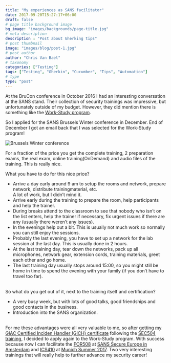 ```yaml
---
title: "My experiences as SANS facilitator"
date: 2017-09-20T15:27:17+06:00
draft: false
# page title background image
bg_image: "images/backgrounds/page-title.jpg"
# meta description
description : "Post about Gherking tips"
# post thumbnail
image: "images/blog/post-1.jpg"
# post author
author: "Chris Van Bael"
# taxonomy
categories: ["Testing"]
tags: ["Testing", "Gherkin", "Cucumber", "Tips", "Automation"]
# type
type: "post"
---
```


At the BruCon conference in October 2016 I had an interesting conversation at the SANS stand. Their collection of security trainings was impressive, but unfortunately outside of my budget. However, they did mention there is something like the [Work-Study program](https://www.sans.org/work-study/).

So I applied for the SANS Brussels Winter conference in December. End of December I got an email back that I was selected for the Work-Study program!

![Brussels Winter conference](/images/blog/20170920/sans-brussels-winter.png#center)

For a fraction of the price you get the complete training, 2 preparation exams, the real exam, online training(OnDemand) and audio files of the training. This is really nice.

What you have to do for this nice price?

* Arrive a day early around 9 am to setup the rooms and network, prepare network, distribute trainingmaterial, etc.  
  A lot of work, but I didn’t mind it.
* Arrive early during the training to prepare the room, help participants and help the trainer.
* During breaks attend to the classroom to see that nobody who isn’t on the list enters, help the trainer if necessary, fix urgent issues if there are any (usually there weren’t any issues).
* In the evenings help out a bit. This is usually not much work so normally you can still enjoy the sessions.
* Probably the last evening, you have to set up a network for the lab session at the last day. This is usually done in 2 hours.
* At the last training day, tear down the networks, pack up all microphones, network gear, extension cords, training materials, greet each other and go home.
* The last training day usually stops around 15:00, so you might still be home in time to spend the evening with your family (if you don’t have to travel too far).  
&nbsp;  

So what do you get out of it, next to the training itself and certification?

* A very busy week, but with lots of good talks, good friendships and good contacts in the business.
* Introduction into the SANS organization.  
&nbsp;

For me these advantages were all very valuable to me, so after getting [my GIAC Certified Inciden Handler (GICH) certificate](https://www.giac.org/certified-professional/chris-van-bael/160267) following the [SEC504 training](https://www.sans.org/course/hacker-techniques-exploits-incident-handling), I decided to apply again to the Work-Study program. With success because now I can facilitate the [FOR508](https://www.sans.org/course/advanced-incident-response-threat-hunting-training) at [SANS Secure Europe in Amsterdam](https://www.sans.org/event/secure-europe-2017) and [ICS410](https://www.sans.org/course/ics-scada-cyber-security-essentials) at [Munich Summer 2017](https://www.sans.org/event/munich-summer-2017). Two very interesting trainings that will really help to further advance my security career!



